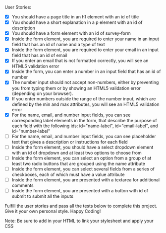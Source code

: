 User Stories:

- [x]   You should have a page title in an h1 element with an id of title
- [x]   You should have a short explanation in a p element with an id of description
- [x]   You should have a form element with an id of survey-form
- [x]   Inside the form element, you are required to enter your name in an input
 		field that has an id of name and a type of text
- [x]   Inside the form element, you are required to enter your email in an input field that has an id of email
- [x]   If you enter an email that is not formatted correctly, you will see an HTML5 validation error
- [x]   Inside the form, you can enter a number in an input field that has an id of number
- [x] 	The number input should not accept non-numbers, either by preventing you
 		from typing them or by showing an HTML5 validation error (depending on your
 		browser).
- [x] 	If you enter numbers outside the range of the number input, which are
 		defined by the min and max attributes, you will see an HTML5 validation
 		error
- [x] 	For the name, email, and number input fields, you can see corresponding
 	 	label elements in the form, that describe the purpose of each field with
 	 	the following ids: id="name-label", id="email-label", and id="number-label"
- [ ] 	For the name, email, and number input fields, you can see placeholder text
 		that gives a description or instructions for each field
- [ ] 	Inside the form element, you should have a select dropdown element with an
 		id of dropdown and at least two options to choose from
- [ ] 	Inside the form element, you can select an option from a group of at least
 		two radio buttons that are grouped using the name attribute
- [ ] 	Inside the form element, you can select several fields from a series of
 		checkboxes, each of which must have a value attribute
- [ ]   Inside the form element, you are presented with a textarea for additional comments
- [ ]   Inside the form element, you are presented with a button with id of submit to submit all the inputs

Fulfill the user stories and pass all the tests below to complete this project.
Give it your own personal style. Happy Coding!

Note: Be sure to add <link rel="stylesheet" href="styles.css"> in your HTML to
link your stylesheet and apply your CSS
